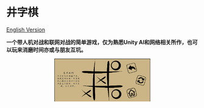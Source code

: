 # 井字棋

[English Version](README.md)

**一个带人机对战和联网对战的简单游戏，仅为熟悉Unity AI和网络相关所作，也可以玩来消磨时间亦或与朋友互坑。**

<div align=center>
<img src="https://github.com/Ayinzhang/Tic-Tac-Toe/blob/main/photo_zh.png" width = "50%" height = "50%" />
</div> 
